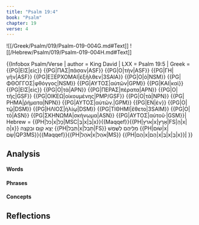 ```yaml
---
title: "Psalm 19:4"
book: "Psalm"
chapter: 19
verse: 4
---
```

![[/Greek/Psalm/019/Psalm-019-004G.md#Text]]
![[/Hebrew/Psalm/019/Psalm-019-004H.md#Text]]

{{Infobox Psalm/Verse |
  author = King David |
  LXX = Psalm 19:5 |
  Greek = {{PG|ΕΙΣ|εἰς}} {{PG|ΠΑΣ|πᾶσαν|ASF}} {{PG|Ο|τὴν|ASF}} {{PG|ΓΗ|γῆν|ASF}} {{PG|ΕΞΕΡΧΟΜΑΙ|ἐξῆλθεν|3SAIA}} {{PG|Ο|ὁ|NSM}} {{PG|ΦΘΟΓΓΟΣ|φθόγγος|NSM}} {{PG|ΑΥΤΟΣ|αὐτῶν|GPM}} {{PG|ΚΑΙ|καὶ}} {{PG|ΕΙΣ|εἰς}} {{PG|Ο|τὰ|APN}} {{PG|ΠΕΡΑΣ|πέρατα|APN}} {{PG|Ο|τῆς|GSF}} {{PG|ΟΙΚΕΩ|οἰκουμένης|PMP/GSF}} {{PG|Ο|τὰ|NPN}} {{PG|ΡΗΜΑ|ῥήματα|NPN}} {{PG|ΑΥΤΟΣ|αὐτῶν.|GPM}} {{PG|ΕΝ|ἐν}} {{PG|Ο|τῷ|DSM}} {{PG|ΗΛΙΟΣ|ἡλίῳ|DSM}} {{PG|ΤΙΘΗΜΙ|ἔθετο|3SAIM}} {{PG|Ο|τὸ|ASN}} {{PG|ΣΚΗΝΩΜΑ|σκήνωμα|ASN}} {{PG|ΑΥΤΟΣ|αὐτοῦ·|GSM}}|
  Hebrew = {{PH|כל|x|כָל|MSC|בְּ|x|בְּ|x}}{{Maqqef}}{{PH|ארץ|x|אָרֶץ|FS|הַ|x|הָ|x}}
יָצָא
קַוָּם
וּבִקְצֵה
{{PH|תֵּבֵל|x|תֵבֵל|FS}}
מִלֵּיהֶם
לַשֶּׁמֶשׁ
{{PH|שׂוּם|x|שָׂם|QP3MS}}{{Maqqef}}{{PH|אֹהֶל|x|אֹהֶל|MS}} {{PH|הֶם|x|הֶם|x|בְּ|x|בָּ|x}}׃|
}}

## Analysis

#### Words

#### Phrases

#### Concepts

## Reflections

